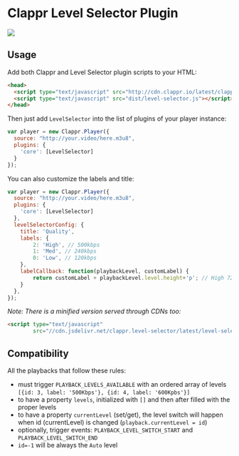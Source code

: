 # Clappr Level Selector Plugin

<img src="https://raw.githubusercontent.com/lucasmundim/clappr-level-selector-plugin/master/screenshot.png"/>

## Usage

Add both Clappr and Level Selector plugin scripts to your HTML:

```html
<head>
  <script type="text/javascript" src="http://cdn.clappr.io/latest/clappr.min.js"></script>
  <script type="text/javascript" src="dist/level-selector.js"></script>
</head>
```

Then just add `LevelSelector` into the list of plugins of your player instance:

```javascript
var player = new Clappr.Player({
  source: "http://your.video/here.m3u8",
  plugins: {
    'core': [LevelSelector]
  }
});
```

You can also customize the labels and title:

```javascript
var player = new Clappr.Player({
  source: "http://your.video/here.m3u8",
  plugins: {
    'core': [LevelSelector]
  },
  levelSelectorConfig: {
    title: 'Quality',
    labels: {
        2: 'High', // 500kbps
        1: 'Med', // 240kbps
        0: 'Low', // 120kbps
    },
    labelCallback: function(playbackLevel, customLabel) {
        return customLabel + playbackLevel.level.height+'p'; // High 720p
    }
  },
});
```

*Note: There is a minified version served through CDNs too:*
```html
<script type="text/javascript"
        src="//cdn.jsdelivr.net/clappr.level-selector/latest/level-selector.min.js"></script>
```

## Compatibility

All the playbacks that follow these rules:

* must trigger `PLAYBACK_LEVELS_AVAILABLE` with an ordered array of levels `[{id: 3, label: '500Kbps'}, {id: 4, label: '600Kpbs'}]`
* to have a property `levels`, initialized with `[]` and then after filled with the proper levels
* to have a property `currentLevel` (set/get), the level switch will happen when id (currentLevel) is changed  (`playback.currentLevel = id`)
* optionally, trigger events: `PLAYBACK_LEVEL_SWITCH_START` and `PLAYBACK_LEVEL_SWITCH_END`
* `id=-1` will be always the `Auto` level
